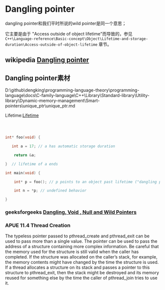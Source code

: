 # Dangling pointer

dangling pointer和我们平时所说的wild pointer是同一个意思；

它主要是由于 "Access outside of object lifetime"而导致的，参见 `C++\Language-reference\Basic-concept\Object\Lifetime-and-storage-duration\Access-outside-of-object-lifetime` 章节。

## wikipedia [Dangling pointer](https://en.wikipedia.org/wiki/Dangling_pointer)	







## Dangling pointer素材

D:\github\dengking\programming-language-theory\programming-language\docs\C-family-language\C++\Library\Standard-library\Utility-library\Dynamic-memory-management\Smart-pointers\unique_ptr\unique_ptr.md

Lifetime:[Lifetime](https://en.cppreference.com/w/c/language/lifetime) 

```c



int* foo(void) {

   int a = 17; // a has automatic storage duration

​    return &a;

}  // lifetime of a ends

int main(void) {

​    int* p = foo(); // p points to an object past lifetime ("dangling pointer")

​    int n = *p; // undefined behavior

}

```





### geeksforgeeks [Dangling, Void , Null and Wild Pointers](https://www.geeksforgeeks.org/dangling-void-null-wild-pointers/)


### APUE 11.4 Thread Creation
The typeless pointer passed to pthread_create and pthread_exit can be used to pass more than a single value. The pointer can be used to pass the address of a structure containing more complex information. Be careful that the memory used for the structure is still valid when the caller has completed. If the structure was allocated on the caller’s stack, for example, the memory contents might have changed by the time the structure is used. If a thread allocates a structure on its stack and passes a pointer to this structure to pthread_exit, then the stack might be destroyed and its memory reused for something else by the time the caller of pthread_join tries to use it.